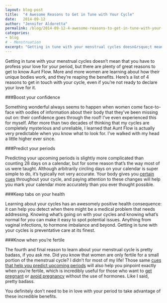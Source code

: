 ```yaml
---
layout: blog-post
title:  "4 Awesome Reasons to Get in Tune with Your Cycle"
date:   2014-09-12
author: "Jennifer Aldoretta"
permalink: /blog/2014-09-12-4-awesome-reasons-to-get-in-tune-with-your-cycle
categories:
- blog
# - Menstruation
excerpt: "Getting in tune with your menstrual cycles doesn&rsquo;t mean that you have to profess your love for your period, but there are plenty of great reasons to get to know Aunt Flow..."
---
```


Getting in tune with your menstrual cycles doesn&rsquo;t mean that you have to profess your love for your period, but there are plenty of great reasons to get to know Aunt Flow. More and more women are learning about how their unique bodies work, and they&rsquo;re reaping the benefits. Here&rsquo;s a list of 4 reasons to get in touch with your cycle, even if you&rsquo;re not ready to declare your love for it. 

###Boost your confidence

Something wonderful always seems to happen when women come face-to-face with oodles of information about their body that they&rsquo;ve been missing out on: their confidence goes through the roof! I&rsquo;ve even experienced this for myself. After more than two decades of thinking that my cycles are completely mysterious and unreliable, I learned that Aunt Flow is actually very predictable when you know what to look for. I&rsquo;ve walked with my head a little higher ever since.

###Predict your periods

Predicting your upcoming periods is slightly more complicated than counting 28 days on a calendar, but for some reason that&rsquo;s the way most of us were taught. Although arbitrarily circling days on your calendar is super simple to do, it&rsquo;s typically not very accurate. Your body gives you <a class="text-link" href="/the-cycle/chapter-6-hormone-changes-and-fertility-signals/#what-is-cervical-fluid">certain cues</a> throughout your cycle, and paying attention to these changes will help you mark your calendar more accurately than you ever thought possible. 

###Keep tabs on your health

Learning about your cycles has an awesomely positive health consequence: it can help you detect when there might be a medical problem that needs addressing. Knowing what&rsquo;s going on with your cycles and knowing what&rsquo;s normal for *you* can make it easy to spot potential issues. Anything from vaginal infections, to hormone imbalance and beyond. Getting in tune with your cycles is preventative care at its finest.

###Know when you&rsquo;re fertile

The fourth and final reason to learn about your menstrual cycle is pretty badass, if you ask me. Did you know that women are only fertile for a small portion of the menstrual cycle? I didn&rsquo;t for most of my life! Those same <a class="text-link" href="/the-cycle/chapter-6-hormone-changes-and-fertility-signals/#what-is-cervical-fluid">cues that help you predict upcoming periods</a> will also help you pinpoint exactly when you&rsquo;re fertile, which is incredibly useful for those who want to <a class="text-link" href="/blog/2014/07/04/how-to-get-pregnant-while-charting-your-fertility/#.VBL8zi5dXjs">get pregnant</a> or <a class="text-link" href="/blog/2014/08/08/myth-preventing-pregnancy-naturally-isnt-effective/#.VBL8mS5dXjs">avoid pregnancy</a> without the use of hormones. Like I said, pretty badass.

You definitely don&rsquo;t need to be in love with your period to take advantage of these incredible benefits.